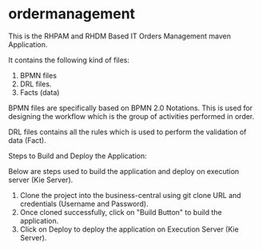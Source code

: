# ordermanagement
This is the RHPAM and RHDM Based IT Orders Management maven Application.

It contains the following kind of files:
1. BPMN files
2. DRL files.
3. Facts (data)

BPMN files are specifically based on BPMN 2.0 Notations. This is used for designing the workflow which is the group of activities performed in order.

DRL files contains all the rules which is used to perform the validation of data (Fact).

Steps to Build and Deploy the Application:

Below are steps used to build the application and deploy on execution server (Kie Server).

1. Clone the project into the business-central using git clone URL and credentials (Username and Password).
2. Once cloned successfully, click on "Build Button" to build the application.
3. Click on Deploy to deploy the application on Execution Server (Kie Server).
